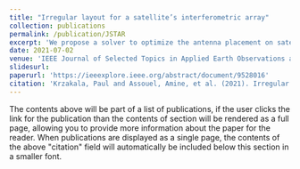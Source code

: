 ```yaml
---
title: "Irregular layout for a satellite’s interferometric array"
collection: publications
permalink: /publication/JSTAR
excerpt: 'We propose a solver to optimize the antenna placement on satellite-mounted interferometric synthetic-aperture instruments.'
date: 2021-07-02
venue: 'IEEE Journal of Selected Topics in Applied Earth Observations and Remote Sensing'
slidesurl: 
paperurl: 'https://ieeexplore.ieee.org/abstract/document/9528016'
citation: 'Krzakala, Paul and Assouel, Amine, et al. (2021). Irregular layout for a satellite’s interferometric array. IEEE Journal of Selected Topics in Applied Earth Observations and Remote Sensing, 14, 9408-9423..'
---
```


The contents above will be part of a list of publications, if the user clicks the link for the publication than the contents of section will be rendered as a full page, allowing you to provide more information about the paper for the reader. When publications are displayed as a single page, the contents of the above "citation" field will automatically be included below this section in a smaller font.

